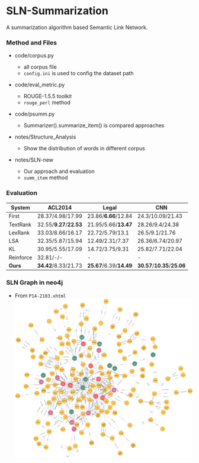 # SLN-Summarization
A summarization algorithm based Semantic Link Network.

### Method and Files

* code/corpus.py
    - all corpus file
    - `config.ini` is used to config the dataset path

* code/eval_metric.py
    - ROUGE-1.5.5 toolkit
    - `rouge_perl` method

* code/psumm.py
    - Summarizer().summarize_item() is compared approaches

* notes/Structure_Analysis
    - Show the distribution of words in different corpus

* notes/SLN-new
    - Our approach and evaluation
    - `summ_item` method

### Evaluation

| System      | ACL2014                  | Legal                | CNN                       |
|    -        |                        - | -                    | -                         |
|First        | 28.37/4.98/17.99         | 23.86/**6.66**/12.84 | 24.3/10.09/21.43          |
|TextRank     | 32.55/**9.27**/**22.53** | 21.95/5.66/**13.47** | 28.26/9.4/24.38           |
|LexRank      | 33.03/8.66/16.17         | 22.72/5.79/13.1      | 26.5/9.1/21.76            |
|LSA          | 32.35/5.87/15.94         | 12.49/2.31/7.37      | 26.36/6.74/20.97          |
|KL           | 30.95/5.55/17.09         | 14.72/3.75/9.31      | 25.82/7.71/22.04          |
|Reinforce    | 32.81/-/-                | -                    | -                         |
|**Ours**     | **34.42**/8.33/21.73     | **25.67**/6.39/**14.49** | **30.57**/**10.35**/**25.06** |


### SLN Graph in neo4j

* From `P14-2103.xhtml`
![avatar](./res/graph.png)